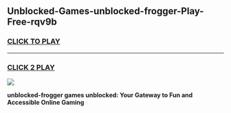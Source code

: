 
## Unblocked-Games-unblocked-frogger-Play-Free-rqv9b
<h3>
<a href="https://premium76.site?title=unblocked-frogger&ref=21A">CLICK TO PLAY</a></h3>
<hr>

<h3>
<a href="https://premium76.site?title=unblocked-frogger&ref=21A">CLICK 2 PLAY</a>
  
</h3>

<a href="https://premium76.site?title=unblocked-frogger&ref=21A"><img src="https://clearcache.store/games.png"></a>


**unblocked-frogger games unblocked: Your Gateway to Fun and Accessible Online Gaming**
